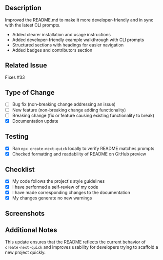 ## Description

Improved the README.md to make it more developer-friendly and in sync with the latest CLI prompts.

- Added clearer installation and usage instructions
- Added developer-friendly example walkthrough with CLI prompts
- Structured sections with headings for easier navigation
- Added badges and contributors section

## Related Issue

Fixes #33

## Type of Change

- [ ] Bug fix (non-breaking change addressing an issue)
- [ ] New feature (non-breaking change adding functionality)
- [ ] Breaking change (fix or feature causing existing functionality to break)
- [x] Documentation update

## Testing

- [x] Ran `npx create-next-quick` locally to verify README matches prompts
- [x] Checked formatting and readability of README on GitHub preview

## Checklist

- [x] My code follows the project's style guidelines
- [x] I have performed a self-review of my code
- [x] I have made corresponding changes to the documentation
- [x] My changes generate no new warnings

## Screenshots

<!-- Not applicable for README updates -->

## Additional Notes

This update ensures that the README reflects the current behavior of `create-next-quick` and improves usability for developers trying to scaffold a new project quickly.
